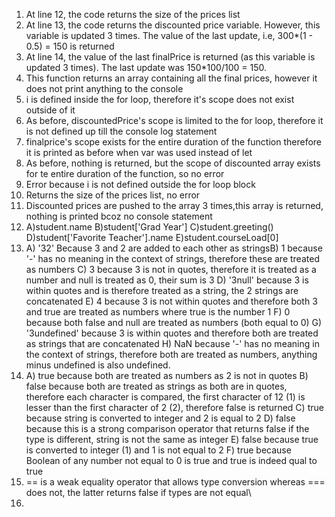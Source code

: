 1) At line 12, the code returns the size of the prices list
2) At line 13, the code returns the discounted price variable. However, this variable is updated 3 times. The value of the last update, i.e, 300*(1 - 0.5) = 150 is returned
3) At line 14, the value of the last finalPrice is returned (as this variable is updated 3 times). The last update was 150*100/100 = 150. 
4) This function returns an array containing all the final prices, however it does not print anything to the console
5) i is defined inside the for loop, therefore it's scope does not exist outside of it
6) As before, discountedPrice's scope is limited to the for loop, therefore it is not defined up till the console log statement
7) finalprice's scope exists for the entire duration of the function therefore it is printed as before when var was used instead of let
8) As before, nothing is returned, but the scope of discounted array exists for te entire duration of the function, so no error
9) Error because i is not defined outside the for loop block
10) Returns the size of the prices list, no error
11) Discounted prices are pushed to the array 3 times,this array is returned, nothing is printed bcoz no console statement
12) A)student.name B)student['Grad Year'] C)student.greeting() D)student['Favorite Teacher'].name E)student.courseLoad[0] 
13) A) '32' Because 3 and 2 are added to each other as stringsB) 1 because '-' has no meaning in the context of strings, therefore these are treated as numbers C) 3 because 3 is not in quotes, therefore it is treated as a number and null is treated as 0, their sum is 3 D) '3null' because 3 is within quotes and is therefore treated as a string, the 2 strings are concatenated E) 4 because 3 is not within quotes and therefore both 3 and true are treated as numbers where true is the number 1 F) 0 because both false and null are treated as numbers (both equal to 0) G) '3undefined' because 3 is within quotes and therefore both are treated as strings that are concatenated H) NaN because '-' has no meaning in the context of strings, therefore both are treated as numbers, anything minus undefined is also undefined.
14) A) true because both are treated as numbers as 2 is not in quotes B) false because both are treated as strings as both are in quotes, therefore each character is compared, the first character of 12 (1) is lesser than the first character of 2 (2), therefore false is returned C) true because string is converted to integer and 2 is equal to 2 D) false because this is a strong comparison operator that returns false if the type is different, string is not the same as integer E) false because true is converted to integer (1) and 1 is not equal to 2 F) true because Boolean of any number not equal to 0 is true and true is indeed qual to true
15) == is a weak equality operator that allows type conversion whereas === does not, the latter returns false if types are not equal\
16) 
